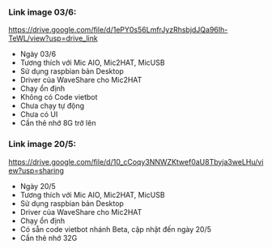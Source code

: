 ### Link image 03/6:

https://drive.google.com/file/d/1ePY0s56LmfrJyzRhsbjdJQa96Ih-TeWL/view?usp=drive_link
- Ngày 03/6
- Tương thích với Mic AIO, Mic2HAT, MicUSB
- Sử dụng raspbian bản Desktop
- Driver của WaveShare cho Mic2HAT
- Chạy ổn định
- Không có Code vietbot
- Chưa chạy tự động
- Chưa có UI
- Cần thẻ nhớ 8G trở lên


### Link image 20/5:

https://drive.google.com/file/d/10_cCoqy3NNWZKtwef0aU8Tbyja3weLHu/view?usp=sharing
- Ngày 20/5
- Tương thích với Mic AIO, Mic2HAT, MicUSB
- Sử dụng raspbian bản Desktop
- Driver của WaveShare cho Mic2HAT
- Chạy ổn định
- Có sẵn code vietbot nhánh Beta, cập nhật đến ngày 20/5
- Cần thẻ nhớ 32G



